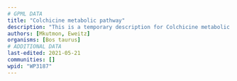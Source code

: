 ```yaml
---
# GPML DATA
title: "Colchicine metabolic pathway"
description: "This is a temporary description for Colchicine metabolic pathway"
authors: [Mkutmon, Eweitz]
organisms: [Bos taurus]
# ADDITIONAL DATA
last-edited: 2021-05-21
communities: []
wpid: "WP3187"
---
```

